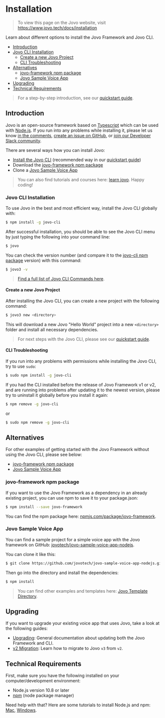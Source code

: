 # Installation

> To view this page on the Jovo website, visit https://www.jovo.tech/docs/installation

Learn about different options to install the Jovo Framework and Jovo CLI.

- [Introduction](#introduction)
- [Jovo CLI Installation](#jovo-cli-installation)
  - [Create a new Jovo Project](#create-a-new-jovo-project)
  - [CLI Troubleshooting](#cli-troubleshooting)
- [Alternatives](#alternatives)
  - [jovo-framework npm package](#jovo-framework-npm-package)
  - [Jovo Sample Voice App](#jovo-sample-voice-app)
- [Upgrading](#upgrading)
- [Technical Requirements](#technical-requirements)

> For a step-by-step introduction, see our [quickstart guide](../README.md './quickstart').

## Introduction

Jovo is an open-source framework based on [Typescript](https://www.typescriptlang.org/) which can be used with [Node.js](https://nodejs.org/). If you run into any problems while installing it, please let us know [in the comments](https://www.jovo.tech/framework/docs/installation#comments-and-questions), [create an issue on GitHub](https://github.com/jovotech/jovo-framework-nodejs/issues), or [join our Developer Slack community](https://www.jovo.tech/slack).

There are several ways how you can install Jovo:

- [Install the Jovo CLI](#jovo-cli-installation) (recommended way in our [quickstart guide](../README.md './quickstart'))
- Download the [jovo-framework npm package](#jovo-framework-npm-package)
- Clone a [Jovo Sample Voice App](#jovo-sample-voice-app)

> You can also find tutorials and courses here: [learn jovo](https://www.jovo.tech/learn). Happy coding!

### Jovo CLI Installation

To use Jovo in the best and most efficient way, install the Jovo CLI globally with:

```sh
$ npm install -g jovo-cli
```

After successful installation, you should be able to see the Jovo CLI menu by just typing the following into your command line:

```sh
$ jovo
```

You can check the version number (and compare it to the [jovo-cli npm package](https://www.npmjs.com/package/jovo-cli) version) with this command:

```sh
$ jovo3 -v
```

> [Find a full list of Jovo CLI Commands here](../tools/cli './cli').

#### Create a new Jovo Project

After installing the Jovo CLI, you can create a new project with the following command:

```sh
$ jovo3 new <directory>
```

This will download a new Jovo "Hello World" project into a new `<directory>` folder and install all necessary dependencies.

> For next steps with the Jovo CLI, please see our [quickstart guide](../README.md './quickstart').

#### CLI Troubleshooting

If you run into any problems with permissions while installing the Jovo CLI, try to use `sudo`:

```sh
$ sudo npm install -g jovo-cli
```

If you had the CLI installed before the release of Jovo Framework v1 or v2, and are running into problems after updating it to the newest version, please try to uninstall it globally before you install it again:

```sh
$ npm remove -g jovo-cli
```

or

```sh
$ sudo npm remove -g jovo-cli
```

## Alternatives

For other examples of getting started with the Jovo Framework without using the Jovo CLI, please see below:

- [jovo-framework npm package](#jovo-framework-npm-package)
- [Jovo Sample Voice App](#jovo-sample-voice-app)

### jovo-framework npm package

If you want to use the Jovo Framework as a dependency in an already existing project, you can use npm to save it to your package.json:

```sh
$ npm install --save jovo-framework
```

You can find the npm package here: [npmjs.com/package/jovo-framework](https://www.npmjs.com/package/jovo-framework).

### Jovo Sample Voice App

You can find a sample project for a simple voice app with the Jovo framework on GitHub: [jovotech/jovo-sample-voice-app-nodejs](https://github.com/jovotech/jovo-sample-voice-app-nodejs).

You can clone it like this:

```sh
$ git clone https://github.com/jovotech/jovo-sample-voice-app-nodejs.git
```

Then go into the directory and install the dependencies:

```sh
$ npm install
```

> You can find other examples and templates here: [Jovo Template Directory](https://www.jovo.tech/templates).

## Upgrading

If you want to upgrade your existing voice app that uses Jovo, take a look at the following guides:

- [Upgrading](./upgrading.md './installation/upgrading'): General documentation about updating both the Jovo Framework and CLI.
- [v2 Migration](./v2-migration.md './installation/v2-migration'): Learn how to migrate to Jovo `v3` from `v2`.

## Technical Requirements

First, make sure you have the following installed on your computer/development environment:

- Node.js version 10.8 or later
- [npm](https://www.npmjs.com/) (node package manager)

Need help with that? Here are some tutorials to install Node.js and npm: [Mac](http://blog.teamtreehouse.com/install-node-js-npm-mac), [Windows](http://blog.teamtreehouse.com/install-node-js-npm-windows).

<!--[metadata]: {"description": "Learn how to install the Jovo Framework and Jovo CLI to develop Cross-Platform Voice Apps for Alexa and Google Assistant", "route": "installation"}-->
